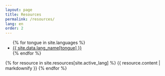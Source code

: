 ```yaml
---
layout: page
title: Resources
permalink: /resources/
lang: en
order: 2
---
```


<ul id="lang-bar">
{% for tongue in site.languages %}
<li><a {% if tongue == site.active_lang %}style="font-weight: bold;"{% endif %} href="{% if tongue == site.default_lang %} {{site.baseurl}}{{page.url}} {% else %} {{site.baseurl}}/{{ tongue }}{{page.url}} {% endif %}">{{ site.data.lang_name[tongue] }}</a></li>{% endfor %}
</ul>

{% for resource in site.resources[site.active_lang] %}
  {{ resource.content | markdownify }}
{% endfor %}
